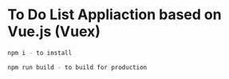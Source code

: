 # To Do List Appliaction based on Vue.js (Vuex)
``` bash
npm i - to install

npm run build - to build for production
```
